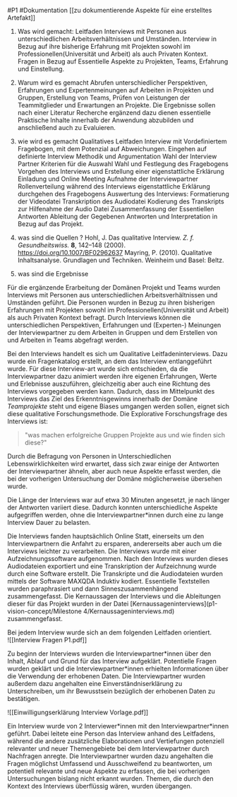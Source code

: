 #P1 #Dokumentation [[zu dokumentierende Aspekte für eine erstelltes Artefakt]]


1. Was wird gemacht:
	Leitfaden Interviews mit Personen aus unterschiedlichen Arbeitsverhältnissen und Umständen.
	Interview in Bezug auf ihre bisherige Erfahrung mit Projekten sowohl im Professionellen(Universität und Arbeit) als auch Privaten Kontext. 
	Fragen in Bezug auf Essentielle Aspekte zu Projekten, Teams, Erfahrung und Einstellung. 
2. Warum wird es gemacht
	Abrufen unterschiedlicher Perspektiven, Erfahrungen und Expertenmeinungen auf Arbeiten in Projekten und Gruppen, Erstellung von Teams, Prüfen von Leistungen der Teammitglieder und Erwartungen an Projekte. Die Ergebnisse sollen nach einer Literatur Recherche ergänzend dazu dienen essentielle Praktische Inhalte innerhalb der Anwendung abzubilden und anschließend auch zu Evaluieren. 
3. wie wird es gemacht
	Qualitatives Leitfaden Interview mit Vordefiniertem Fragebogen, mit dem Potenzial auf Abweichungen. 
	Eingehen auf definierte Interview Methodik und Argumentation
	Wahl der Interview Partner
		Kriterien für die Auswahl
	Wahl und Festlegung des Fragebogens
	Vorgehen des Interviews und Erstellung einer eigenstattliche Erklärung 
		Einladung und Online Meeting
		Aufnahme der Interviewpartner 
		Rollenverteilung während des Interviews
		eigenstattliche Erklärung
		durchgehen des Fragebogens
	Auswertung des Interviews:
		Formatierung der Videodatei
		Transkription des Audiodatei
		Kodierung des Transkripts zur Hilfenahme der Audio Datei
		Zusammenfassung der Essentiellen Antworten
		Ableitung der Gegebenen Antworten und Interpretation in Bezug auf das Projekt.
4. was sind die Quellen ?
	Hohl, J. Das qualitative Interview. _Z. f. Gesundheitswiss._ **8**, 142–148 (2000). https://doi.org/10.1007/BF02962637
	Mayring, P. (2010). Qualitative Inhaltsanalyse. Grundlagen und Techniken. Weinheim und Basel: Beltz.
	
5. was sind die Ergebnisse

Für die ergänzende Erarbeitung der Domänen Projekt und Teams wurden Interviews mit Personen aus unterschiedlichen Arbeitsverhältnissen und Umständen geführt. Die Personen wurden in Bezug zu ihren bisherigen Erfahrungen mit Projekten sowohl im Professionellen(Universität und Arbeit) als auch Privaten Kontext befragt. 
Durch Interviews können die unterschiedlichen Perspektiven, Erfahrungen und (Experten-) Meinungen der Interviewpartner zu dem Arbeiten in Gruppen und dem Erstellen von und Arbeiten in Teams abgefragt werden.

Bei den Interviews handelt es sich um Qualitative Leitfadeninterviews. Dazu wurde ein Fragenkatalog erstellt, an dem das Interview entlanggeführt wurde. Für diese Interview-art wurde sich entschieden, da die Interviewpartner dazu animiert werden ihre eigenen Erfahrungen, Werte und Erlebnisse auszuführen, gleichzeitig aber auch eine Richtung des Interviews vorgegeben werden kann. Dadurch, dass im Mittelpunkt des Interviews das Ziel des Erkenntnisgewinns innerhalb der Domäne *Teamprojekte* steht und eigene Biases umgangen werden sollen, eignet sich diese qualitative Forschungsmethode. 
Die Explorative Forschungsfrage des Interviews ist:
>"was machen erfolgreiche Gruppen Projekte aus und wie finden sich diese?"

Durch die Befragung von Personen in Unterschiedlichen Lebenswirklichkeiten wird erwartet, dass sich zwar einige der Antworten der Interviewpartner ähneln, aber auch neue Aspekte erfasst werden, die bei der vorherigen Untersuchung der Domäne möglicherweise übersehen wurde.

 Die Länge der Interviews war auf etwa 30 Minuten angesetzt, je nach länger der Antworten variiert diese. Dadurch konnten unterschiedliche Aspekte aufgegriffen werden, ohne die Interviewpartner\*innen durch eine zu lange Interview Dauer zu belasten.
 
Die Interviews fanden hauptsächlich Online Statt, einerseits um den Interviewpartnern die Anfahrt zu ersparen, andererseits aber auch um die Interviews leichter zu verarbeiten. Die Interviews wurde mit einer Aufzeichnungssoftware aufgenommen. Nach den Interviews wurden dieses Audiodateien exportiert und eine Transkription der Aufzeichnung wurde durch eine Software erstellt. Die Transkripte und die Audiodateien wurden mittels der Software MAXQDA Induktiv kodiert. Essentielle Textstellen wurden paraphrasiert und dann Sinneszusammenhängend zusammengefasst. 
Die Kernaussagen der Interviews und die Ableitungen dieser für das Projekt wurden in der Datei [Kernaussageninterviews](p1-vision-concept/Milestone 4/Kernaussageninterviews.md) zusammengefasst. 

Bei jedem Interview wurde sich an dem folgenden Leitfaden orientiert. 
\
![[Interview Fragen P1.pdf]]

Zu beginn der Interviews wurden die Interviewpartner\*innen über den Inhalt, Ablauf und Grund für das Interview aufgeklärt. Potentielle Fragen wurden geklärt und die Interviewpartner\*innen erhielten Informationen über die Verwendung der erhobenen Daten. Die Interviewpartner wurden außerdem dazu angehalten eine Einverständniserklärung zu Unterschreiben, um ihr Bewusstsein bezüglich der erhobenen Daten zu bestätigen.


![[Einwilligungserklärung Interview Vorlage.pdf]]


Ein Interview wurde von 2 Interviewer\*innen mit den Interviewpartner\*innen geführt. Dabei leitete eine Person das Interview anhand des Leitfadens, während die andere zusätzliche Elaborationen und Vertiefungen potenziell relevanter und neuer Themengebiete bei dem Interviewpartner durch Nachfragen anregte. Die Interviewpartner wurden dazu angehalten die Fragen möglichst Umfassend und Ausschweifend zu beantworten, um potentiell relevante und neue Aspekte zu erfassen, die bei vorherigen Untersuchungen bislang nicht erkannt wurden. Themen, die durch den Kontext des Interviews überflüssig wären, wurden übergangen. 






